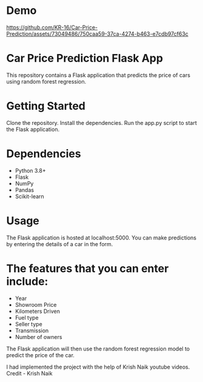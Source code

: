 # Demo
https://github.com/KR-16/Car-Price-Prediction/assets/73049486/750caa59-37ca-4274-b463-e7cdb97cf63c

# Car Price Prediction Flask App
This repository contains a Flask application that predicts the price of cars using random forest regression.

# Getting Started
Clone the repository.
Install the dependencies.
Run the app.py script to start the Flask application.

# Dependencies
* Python 3.8+
* Flask
* NumPy
* Pandas
* Scikit-learn

# Usage
The Flask application is hosted at localhost:5000. You can make predictions by entering the details of a car in the form.

# The features that you can enter include:

* Year
* Showroom Price
* Kilometers Driven
* Fuel type
* Seller type
* Transmission
* Number of owners

The Flask application will then use the random forest regression model to predict the price of the car.


I had implemented the project with the help of Krish Naik youtube videos.
Credit - Krish Naik



